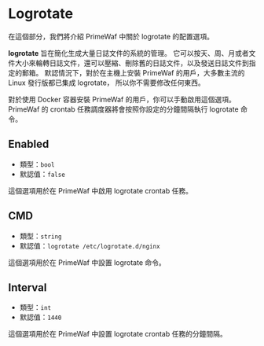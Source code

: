 # Logrotate

在這個部分，我們將介紹 PrimeWaf 中關於 logrotate 的配置選項。

**logrotate** 旨在簡化生成大量日誌文件的系統的管理。
它可以按天、周、月或者文件大小來輪轉日誌文件，還可以壓縮、刪除舊的日誌文件，以及發送日誌文件到指定的郵箱。
默認情況下，對於在主機上安裝 PrimeWaf 的用戶，大多數主流的 Linux 發行版都已集成 logrotate，
所以你不需要修改任何東西。

對於使用 Docker 容器安裝 PrimeWaf 的用戶，你可以手動啟用這個選項。
PrimeWaf 的 crontab 任務調度器將會按照你設定的分鐘間隔執行 logrotate 命令。

## Enabled
- 類型：`bool`
- 默認值：`false`

這個選項用於在 PrimeWaf 中啟用 logrotate crontab 任務。

## CMD
- 類型：`string`
- 默認值：`logrotate /etc/logrotate.d/nginx`

這個選項用於在 PrimeWaf 中設置 logrotate 命令。

## Interval
- 類型：`int`
- 默認值：`1440`

這個選項用於在 PrimeWaf 中設置 logrotate crontab 任務的分鐘間隔。

